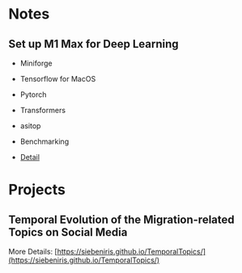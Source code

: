 <!-- 
## Tweets by @YiyiChen


<div class='jekyll-twitter-plugin' align="center">
{% twitter https://twitter.com/YiyiChen maxwidth=500 limit=2 %}
</div> -->


# Notes 

## Set up M1 Max for Deep Learning

* Miniforge
* Tensorflow for MacOS
* Pytorch
* Transformers
* asitop
* Benchmarking

* [Detail](https://siebeniris.github.io/M1MAX/)



# Projects 

## Temporal Evolution of the Migration-related Topics on Social Media
 
More Details: [https://siebeniris.github.io/TemporalTopics/](https://siebeniris.github.io/TemporalTopics/)


